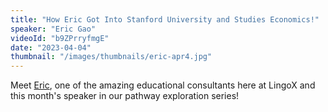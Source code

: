```yaml
---
title: "How Eric Got Into Stanford University and Studies Economics!"
speaker: "Eric Gao"
videoId: "b9ZPrryfmgE"
date: "2023-04-04"
thumbnail: "/images/thumbnails/eric-apr4.jpg"
---
```


Meet [Eric](/team/consultants/eric), one of the amazing educational consultants here at LingoX and this month's speaker in our pathway exploration series!